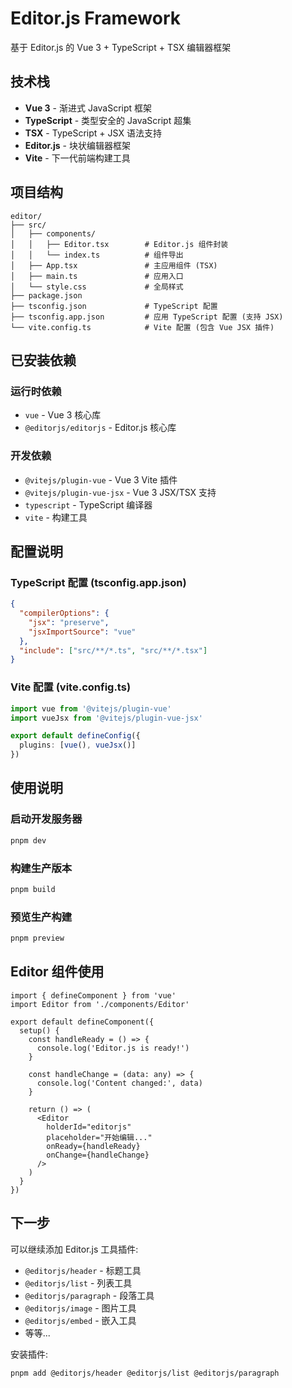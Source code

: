 # Editor.js Framework

基于 Editor.js 的 Vue 3 + TypeScript + TSX 编辑器框架

## 技术栈

- **Vue 3** - 渐进式 JavaScript 框架
- **TypeScript** - 类型安全的 JavaScript 超集
- **TSX** - TypeScript + JSX 语法支持
- **Editor.js** - 块状编辑器框架
- **Vite** - 下一代前端构建工具

## 项目结构

```
editor/
├── src/
│   ├── components/
│   │   ├── Editor.tsx        # Editor.js 组件封装
│   │   └── index.ts          # 组件导出
│   ├── App.tsx               # 主应用组件 (TSX)
│   ├── main.ts               # 应用入口
│   └── style.css             # 全局样式
├── package.json
├── tsconfig.json             # TypeScript 配置
├── tsconfig.app.json         # 应用 TypeScript 配置 (支持 JSX)
└── vite.config.ts            # Vite 配置 (包含 Vue JSX 插件)
```

## 已安装依赖

### 运行时依赖
- `vue` - Vue 3 核心库
- `@editorjs/editorjs` - Editor.js 核心库

### 开发依赖
- `@vitejs/plugin-vue` - Vue 3 Vite 插件
- `@vitejs/plugin-vue-jsx` - Vue 3 JSX/TSX 支持
- `typescript` - TypeScript 编译器
- `vite` - 构建工具

## 配置说明

### TypeScript 配置 (tsconfig.app.json)
```json
{
  "compilerOptions": {
    "jsx": "preserve",
    "jsxImportSource": "vue"
  },
  "include": ["src/**/*.ts", "src/**/*.tsx"]
}
```

### Vite 配置 (vite.config.ts)
```typescript
import vue from '@vitejs/plugin-vue'
import vueJsx from '@vitejs/plugin-vue-jsx'

export default defineConfig({
  plugins: [vue(), vueJsx()]
})
```

## 使用说明

### 启动开发服务器
```bash
pnpm dev
```

### 构建生产版本
```bash
pnpm build
```

### 预览生产构建
```bash
pnpm preview
```

## Editor 组件使用

```tsx
import { defineComponent } from 'vue'
import Editor from './components/Editor'

export default defineComponent({
  setup() {
    const handleReady = () => {
      console.log('Editor.js is ready!')
    }

    const handleChange = (data: any) => {
      console.log('Content changed:', data)
    }

    return () => (
      <Editor 
        holderId="editorjs"
        placeholder="开始编辑..."
        onReady={handleReady}
        onChange={handleChange}
      />
    )
  }
})
```

## 下一步

可以继续添加 Editor.js 工具插件:
- `@editorjs/header` - 标题工具
- `@editorjs/list` - 列表工具
- `@editorjs/paragraph` - 段落工具
- `@editorjs/image` - 图片工具
- `@editorjs/embed` - 嵌入工具
- 等等...

安装插件:
```bash
pnpm add @editorjs/header @editorjs/list @editorjs/paragraph
```
